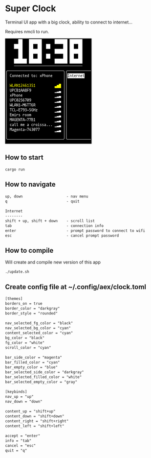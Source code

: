 # Super Clock
Terminal UI app with a big clock, ability to connect to internet...

Requires nmcli to run.

![Preview](preview.png)

## How to start
```
cargo run
```

## How to navigate
```
up, down                    - nav menu
q                           - quit

Internet
--------
shift + up, shift + down    - scroll list
tab                         - connection info
enter                       - prompt password to connect to wifi
esc                         - cancel prompt password
```

## How to compile
Will create and compile new version of this app
```
./update.sh
```

## Create config file at ~/.config/aex/clock.toml

```
[themes]
borders_on = true
border_color = "darkgray"
border_style = "rounded"

nav_selected_fg_color = "black"
nav_selected_bg_color = "cyan"
content_selected_color = "cyan"
bg_color = "black"
fg_color = "white"
scroll_color = "cyan"

bar_side_color = "magenta"
bar_filled_color = "cyan"
bar_empty_color = "blue"
bar_selected_side_color = "darkgray"
bar_selected_filled_color = "white"
bar_selected_empty_color = "gray"

[keybinds]
nav_up = "up"
nav_down = "down"

content_up = "shift+up"
content_down = "shift+down"
content_right = "shift+right"
content_left = "shift+left"

accept = "enter"
info = "tab"
cancel = "esc"
quit = "q"

```